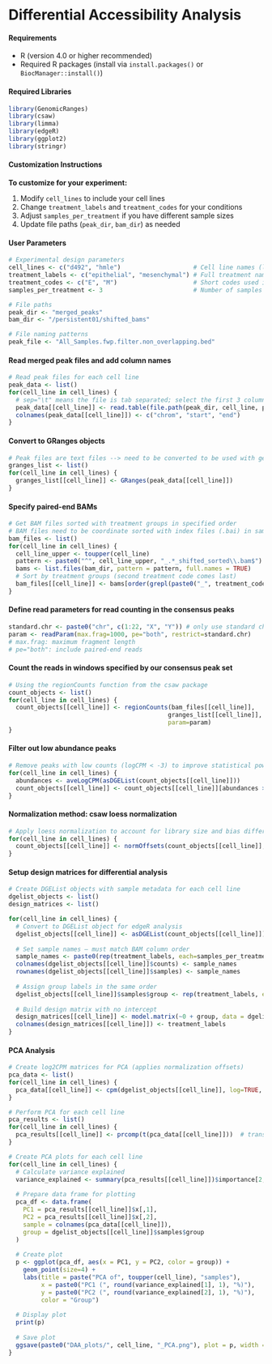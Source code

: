 # Differential Accessibility Analysis 

#### Requirements

- R (version 4.0 or higher recommended)
- Required R packages (install via `install.packages()` or `BiocManager::install()`)

#### Required Libraries

```r
library(GenomicRanges)
library(csaw)
library(limma)
library(edgeR)
library(ggplot2)
library(stringr)
```

#### Customization Instructions

**To customize for your experiment:**
1. Modify `cell_lines` to include your cell lines
2. Change `treatment_labels` and `treatment_codes` for your conditions  
3. Adjust `samples_per_treatment` if you have different sample sizes
4. Update file paths (`peak_dir`, `bam_dir`) as needed

#### User Parameters

```r
# Experimental design parameters
cell_lines <- c("d492", "hmle")                    # Cell line names (lowercase for file paths)
treatment_labels <- c("epithelial", "mesenchymal") # Full treatment names for analysis
treatment_codes <- c("E", "M")                     # Short codes used in BAM file names
samples_per_treatment <- 3                         # Number of samples per treatment group

# File paths
peak_dir <- "merged_peaks"
bam_dir <- "/persistent01/shifted_bams"

# File naming patterns
peak_file <- "All_Samples.fwp.filter.non_overlapping.bed"
```

#### Read merged peak files and add column names

```r
# Read peak files for each cell line
peak_data <- list()
for(cell_line in cell_lines) {
  # sep="\t" means the file is tab separated; select the first 3 columns
  peak_data[[cell_line]] <- read.table(file.path(peak_dir, cell_line, peak_file), sep="\t")[,1:3]
  colnames(peak_data[[cell_line]]) <- c("chrom", "start", "end")
}
```

#### Convert to GRanges objects

```r
# Peak files are text files --> need to be converted to be used with genomic packages
granges_list <- list()
for(cell_line in cell_lines) {
  granges_list[[cell_line]] <- GRanges(peak_data[[cell_line]])
}
```

#### Specify paired-end BAMs

```r
# Get BAM files sorted with treatment groups in specified order
# BAM files need to be coordinate sorted with index files (.bai) in same directory
bam_files <- list()
for(cell_line in cell_lines) {
  cell_line_upper <- toupper(cell_line)
  pattern <- paste0("^", cell_line_upper, "_.*_shifted_sorted\\.bam$")
  bams <- list.files(bam_dir, pattern = pattern, full.names = TRUE)
  # Sort by treatment groups (second treatment code comes last)
  bam_files[[cell_line]] <- bams[order(grepl(paste0("_", treatment_codes[2], "_"), bams), bams)]
}
```

#### Define read parameters for read counting in the consensus peaks

```r
standard.chr <- paste0("chr", c(1:22, "X", "Y")) # only use standard chromosomes 
param <- readParam(max.frag=1000, pe="both", restrict=standard.chr) 
# max.frag: maximum fragment length
# pe="both": include paired-end reads
```

#### Count the reads in windows specified by our consensus peak set

```r
# Using the regionCounts function from the csaw package
count_objects <- list()
for(cell_line in cell_lines) {
  count_objects[[cell_line]] <- regionCounts(bam_files[[cell_line]], 
                                            granges_list[[cell_line]], 
                                            param=param)
}
```

#### Filter out low abundance peaks

```r
# Remove peaks with low counts (logCPM < -3) to improve statistical power
for(cell_line in cell_lines) {
  abundances <- aveLogCPM(asDGEList(count_objects[[cell_line]]))
  count_objects[[cell_line]] <- count_objects[[cell_line]][abundances > -3, ]
}
```

#### Normalization method: csaw loess normalization

```r
# Apply loess normalization to account for library size and bias differences
for(cell_line in cell_lines) {
  count_objects[[cell_line]] <- normOffsets(count_objects[[cell_line]], se.out=TRUE)
}
```

#### Setup design matrices for differential analysis

```r
# Create DGEList objects with sample metadata for each cell line
dgelist_objects <- list()
design_matrices <- list()

for(cell_line in cell_lines) {
  # Convert to DGEList object for edgeR analysis
  dgelist_objects[[cell_line]] <- asDGEList(count_objects[[cell_line]])
  
  # Set sample names — must match BAM column order
  sample_names <- paste0(rep(treatment_labels, each=samples_per_treatment), "_", 1:samples_per_treatment)
  colnames(dgelist_objects[[cell_line]]$counts) <- sample_names
  rownames(dgelist_objects[[cell_line]]$samples) <- sample_names
  
  # Assign group labels in the same order
  dgelist_objects[[cell_line]]$samples$group <- rep(treatment_labels, each=samples_per_treatment)
  
  # Build design matrix with no intercept
  design_matrices[[cell_line]] <- model.matrix(~0 + group, data = dgelist_objects[[cell_line]]$samples)
  colnames(design_matrices[[cell_line]]) <- treatment_labels
}
```

#### PCA Analysis

```r
# Create log2CPM matrices for PCA (applies normalization offsets)
pca_data <- list()
for(cell_line in cell_lines) {
  pca_data[[cell_line]] <- cpm(dgelist_objects[[cell_line]], log=TRUE, prior.count=2)
}

# Perform PCA for each cell line
pca_results <- list()
for(cell_line in cell_lines) {
  pca_results[[cell_line]] <- prcomp(t(pca_data[[cell_line]]))  # transpose so samples are rows
}
```

```r
# Create PCA plots for each cell line
for(cell_line in cell_lines) {
  # Calculate variance explained
  variance_explained <- summary(pca_results[[cell_line]])$importance[2,] * 100
  
  # Prepare data frame for plotting
  pca_df <- data.frame(
    PC1 = pca_results[[cell_line]]$x[,1],
    PC2 = pca_results[[cell_line]]$x[,2],
    sample = colnames(pca_data[[cell_line]]),
    group = dgelist_objects[[cell_line]]$samples$group
  )
  
  # Create plot
  p <- ggplot(pca_df, aes(x = PC1, y = PC2, color = group)) +
    geom_point(size=4) +
    labs(title = paste("PCA of", toupper(cell_line), "samples"), 
         x = paste0("PC1 (", round(variance_explained[1], 1), "%)"),
         y = paste0("PC2 (", round(variance_explained[2], 1), "%)"),
         color = "Group")  
  
  # Display plot
  print(p)
  
  # Save plot
  ggsave(paste0("DAA_plots/", cell_line, "_PCA.png"), plot = p, width = 7, height = 6, dpi = 300)
}
```


